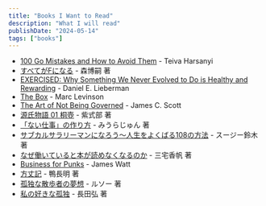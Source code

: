 ```yaml
---
title: "Books I Want to Read"
description: "What I will read"
publishDate: "2024-05-14"
tags: ["books"]
---
```


- [100 Go Mistakes and How to Avoid Them](https://www.manning.com/books/100-go-mistakes-and-how-to-avoid-them) - Teiva Harsanyi
- [すべてがFになる](https://bookclub.kodansha.co.jp/product?item=0000198009) - 森博嗣 著
- [EXERCISED: Why Something We Never Evolved to Do is Healthy and Rewarding](https://scholar.harvard.edu/exercised/home) - Daniel E. Lieberman
- [The Box](https://en.wikipedia.org/wiki/The_Box_(Levinson_book)) - Marc Levinson
- [The Art of Not Being Governed](https://en.wikipedia.org/wiki/The_Art_of_Not_Being_Governed) - James C. Scott
- [源氏物語 01 桐壺](https://www.aozora.gr.jp/index_pages/person52.html#sakuhin_list_1) - 紫式部 著
- [「ない仕事」の作り方](https://books.bunshun.jp/ud/book/num/9784163903699) - みうらじゅん 著
- [サブカルサラリーマンになろう～人生をよくばる108の方法](https://bookclub.kodansha.co.jp/product?item=0000387721) - スージー鈴木 著
- [なぜ働いていると本が読めなくなるのか](https://shinsho.shueisha.co.jp/kikan/1212-b/) -  三宅香帆 著
- [Business for Punks](https://www.penguinrandomhouse.com/books/530242/business-for-punks-by-james-watt/) - James Watt
- [方丈記](https://www.aozora.gr.jp/cards/000196/files/975_15935.html) - 鴨長明  著
- [孤独な散歩者の夢想](https://www.shinchosha.co.jp/book/200701/) - ルソー 著
- [私の好きな孤独](https://www.usio.co.jp/books/ushio_bunko/23071) - 長田弘 著
